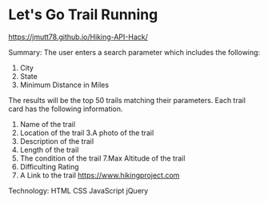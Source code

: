 # Let's Go Trail Running
https://jmutt78.github.io/Hiking-API-Hack/

Summary: The user enters a search parameter which includes the following: 
1. City
2. State
3. Minimum Distance in Miles 

The results will be the top 50 trails matching their parameters. 
Each trail card has the following information. 
1. Name of the trail 
2. Location of the trail 
3.A photo of the trail
4. Description of the trail 
5. Length of the trail
6. The condition of the trail 
7.Max Altitude of the trail 
8. Difficulting Rating 
9. A Link to the trail https://www.hikingproject.com

Technology: 
HTML
CSS
JavaScript
jQuery
